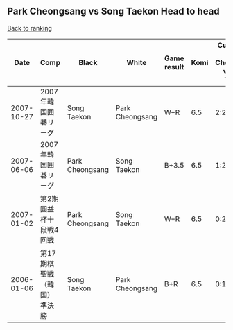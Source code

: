 ## Park Cheongsang vs Song Taekon Head to head

[Back to ranking](../../index.md)




| **Date** | **Comp** | **Black** | **White** | **Game result** | **Komi** | **Cumulative Park Cheongsang vs Song Taekon** | **Park Cheongsang streak** | **Song Taekon streak** | 
| --- | --- | --- | --- | --- | --- | --- | --- | --- |
| 2007-10-27 | 2007年韓国囲碁リーグ | Song Taekon | Park Cheongsang | W+R | 6.5 | 2:2 | 2 | 0 | 
| 2007-06-06 | 2007年韓国囲碁リーグ | Park Cheongsang | Song Taekon | B+3.5 | 6.5 | 1:2 | 1 | 0 | 
| 2007-01-02 | 第2期圓益杯十段戦4回戦 | Park Cheongsang | Song Taekon | W+R | 6.5 | 0:2 | 0 | 2 | 
| 2006-01-06 | 第17期棋聖戦（韓国）準決勝 | Song Taekon | Park Cheongsang | B+R | 6.5 | 0:1 | 0 | 1 |




